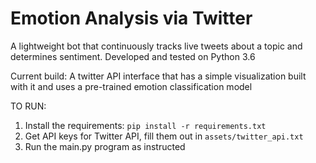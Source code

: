 # Emotion Analysis via Twitter
A lightweight bot that continuously tracks live tweets about a topic and determines sentiment. Developed and tested on Python 3.6

Current build: A twitter API interface that has a simple visualization built with it and uses a pre-trained emotion classification model

TO RUN:
1. Install the requirements: `pip install -r requirements.txt`
2. Get API keys for Twitter API, fill them out in `assets/twitter_api.txt`
3. Run the main.py program as instructed
